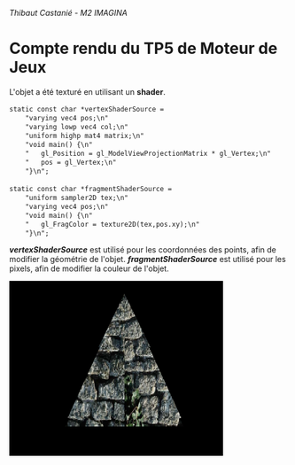 _Thibaut Castanié - M2 IMAGINA_

# Compte rendu du TP5 de Moteur de Jeux

L'objet a été texturé en utilisant un **shader**.

    static const char *vertexShaderSource =
        "varying vec4 pos;\n"
        "varying lowp vec4 col;\n"
        "uniform highp mat4 matrix;\n"
        "void main() {\n"
        "   gl_Position = gl_ModelViewProjectionMatrix * gl_Vertex;\n"
        "   pos = gl_Vertex;\n"
        "}\n";

    static const char *fragmentShaderSource =
        "uniform sampler2D tex;\n"
        "varying vec4 pos;\n"
        "void main() {\n"
        "   gl_FragColor = texture2D(tex,pos.xy);\n"
        "}\n";

**_vertexShaderSource_** est utilisé pour les coordonnées des points, afin de modifier la géométrie de l'objet. **_fragmentShaderSource_** est utilisé pour les pixels, afin de modifier la couleur de l'objet.

![screenshot](screenshot.png)
